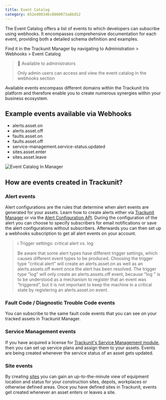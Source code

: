 ```yaml
---
title: Event Catalog
category: 652e408346c8860073a6bd12
---
```

The Event Catalog offers a list of events to which developers can subscribe using webhooks. It encompasses comprehensive documentation for each event, providing both a detailed schema definition and examples.

Find it in the Trackunit Manager by navigating to Administration > Webhooks > Event Catalog

> 🚧 Available to administrators
> 
> Only admin users can access and view the event catalog in the webhooks section

Available events encompass different domains within the Trackunit Iris platform and therefore enable you to create numerous synergies within your business ecosystem.

## Example events available via Webhooks
- alerts.asset.on
- alerts.asset.off
- faults.asset.on
- faults.asset.off
- service-management.service-status.updated
- sites.asset.enter
- sites.asset.leave

![Event Catalog In Manager](https://cdn.statically.io/gh/trackunit/developer-hub/master/guides/webhooks/webhooks-event_catalog.png)

## How are events created in Trackunit?

### Alert events
Alert configurations are the rules that determine when alert events are generated for your assets. Learn how to create alerts either via [Trackunit Manager](https://helpcenter.trackunit.com/s/article/How-do-I-work-with-alerts-in-Trackunit-Manager?language=en_US) or via the [Alert Configuration API](https://developers.trackunit.com/reference/alerts). During the configuration of the alert you can choose to specify subscribers for email notifications or save the alert configurations without subscribers. Afterwards you can then set up a webhooks subscription to get all alert events on your account.

> ℹ️ Trigger settings: critical alert vs. log
> 
> Be aware that some alert types have different trigger settings, which causes different event types to be produced. Choosing the trigger type "critical alert" will create an alerts.asset.on as well as an alerts.assets.off event once the alert has been resolved. The trigger type "log" will only create an alerts.assets.off event, because "log " is to be understood as a mechanism to register that an event was “triggered”, but it is not important to keep the machine in a critical state by registering an alerts.asset.on event.

### Fault Code / Diagnostic Trouble Code events
You can subscribe to the same fault code events that you can see on your tracked assets in Trackunit Manager.

### Service Management events
If you have acquired a license for [Trackunit's Service Management module](https://helpcenter.trackunit.com/s/article/What-is-Service-Management?language=en_US), then you can set up service plans and assign them to your assets. Events are being created whenever the service status of an asset gets updated.

### Site events
By creating [sites](https://helpcenter.trackunit.com/s/article/How-do-I-work-with-Sites-in-Trackunit-Manager?language=en_US) you can gain an up-to-the-minute view of equipment location and status for your construction sites, depots, workplaces or otherwise defined areas. Once you have defined sites in Trackunit, events get created whenever an asset enters or leaves a site.
